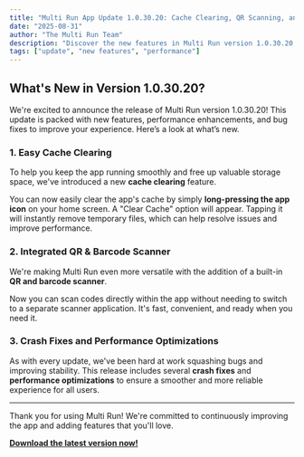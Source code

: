 ```yaml
---
title: "Multi Run App Update 1.0.30.20: Cache Clearing, QR Scanning, and More!"
date: "2025-08-31"
author: "The Multi Run Team"
description: "Discover the new features in Multi Run version 1.0.30.20, including a new cache clearing function, a built-in QR and barcode scanner, and significant performance improvements."
tags: ["update", "new features", "performance"]
---
```


## What's New in Version 1.0.30.20?

We're excited to announce the release of Multi Run version 1.0.30.20! This update is packed with new features, performance enhancements, and bug fixes to improve your experience. Here’s a look at what’s new.

### 1. Easy Cache Clearing

To help you keep the app running smoothly and free up valuable storage space, we've introduced a new **cache clearing** feature.

You can now easily clear the app's cache by simply **long-pressing the app icon** on your home screen. A "Clear Cache" option will appear. Tapping it will instantly remove temporary files, which can help resolve issues and improve performance.

### 2. Integrated QR & Barcode Scanner

We're making Multi Run even more versatile with the addition of a built-in **QR and barcode scanner**.

Now you can scan codes directly within the app without needing to switch to a separate scanner application. It's fast, convenient, and ready when you need it.

### 3. Crash Fixes and Performance Optimizations

As with every update, we've been hard at work squashing bugs and improving stability. This release includes several **crash fixes** and **performance optimizations** to ensure a smoother and more reliable experience for all users.

---

Thank you for using Multi Run! We're committed to continuously improving the app and adding features that you'll love.

**[Download the latest version now!](#)**
